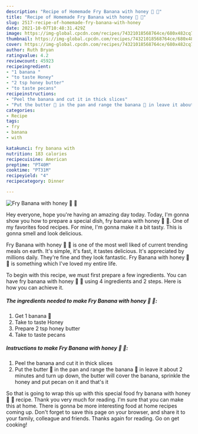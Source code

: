 ```yaml
---
description: "Recipe of Homemade Fry Banana with honey 🍯 🍌"
title: "Recipe of Homemade Fry Banana with honey 🍯 🍌"
slug: 2517-recipe-of-homemade-fry-banana-with-honey
date: 2021-10-07T10:48:31.429Z
image: https://img-global.cpcdn.com/recipes/74321018568764ce/680x482cq70/fry-banana-with-honey-recipe-main-photo.jpg
thumbnail: https://img-global.cpcdn.com/recipes/74321018568764ce/680x482cq70/fry-banana-with-honey-recipe-main-photo.jpg
cover: https://img-global.cpcdn.com/recipes/74321018568764ce/680x482cq70/fry-banana-with-honey-recipe-main-photo.jpg
author: Ruth Bryan
ratingvalue: 4.2
reviewcount: 45923
recipeingredient:
- "1 banana "
- "to taste Honey"
- "2 tsp honey butter"
- "to taste pecans"
recipeinstructions:
- "Peel the banana and cut it in thick slices"
- "Put the butter 🧈 in the pan and range the banana 🍌 in leave it about 2 minutes and turn up down, the butter will cover the banana, sprinkle the honey and put pecan on it and that's it"
categories:
- Recipe
tags:
- fry
- banana
- with

katakunci: fry banana with 
nutrition: 183 calories
recipecuisine: American
preptime: "PT40M"
cooktime: "PT31M"
recipeyield: "4"
recipecategory: Dinner

---
```



![Fry Banana with honey 🍯 🍌](https://img-global.cpcdn.com/recipes/74321018568764ce/680x482cq70/fry-banana-with-honey-recipe-main-photo.jpg)

Hey everyone, hope you're having an amazing day today. Today, I'm gonna show you how to prepare a special dish, fry banana with honey 🍯 🍌. One of my favorites food recipes. For mine, I'm gonna make it a bit tasty. This is gonna smell and look delicious.

Fry Banana with honey 🍯 🍌 is one of the most well liked of current trending meals on earth. It's simple, it's fast, it tastes delicious. It's appreciated by millions daily. They're fine and they look fantastic. Fry Banana with honey 🍯 🍌 is something which I've loved my entire life.




To begin with this recipe, we must first prepare a few ingredients. You can have fry banana with honey 🍯 🍌 using 4 ingredients and 2 steps. Here is how you can achieve it.

<!--inarticleads1-->

##### The ingredients needed to make Fry Banana with honey 🍯 🍌:

1. Get 1 banana 🍌
1. Take to taste Honey
1. Prepare 2 tsp honey butter
1. Take to taste pecans




<!--inarticleads2-->

##### Instructions to make Fry Banana with honey 🍯 🍌:

1. Peel the banana and cut it in thick slices
1. Put the butter 🧈 in the pan and range the banana 🍌 in leave it about 2 minutes and turn up down, the butter will cover the banana, sprinkle the honey and put pecan on it and that's it




So that is going to wrap this up with this special food fry banana with honey 🍯 🍌 recipe. Thank you very much for reading. I'm sure that you can make this at home. There is gonna be more interesting food at home recipes coming up. Don't forget to save this page on your browser, and share it to your family, colleague and friends. Thanks again for reading. Go on get cooking!
